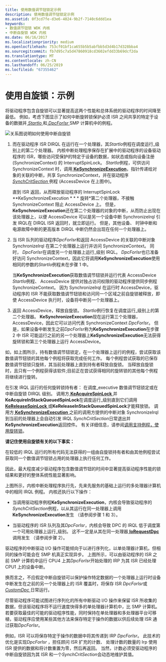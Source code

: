 ```yaml
---
title: 使用数值调节钮锁定示例
description: 使用数值调节钮锁定示例
ms.assetid: 0f3cd7fe-d3e6-4024-9b2f-7140c6ddd1ea
keywords:
- 数值调节钮锁 WDK 内核
- 中断自旋锁 WDK 内核
ms.date: 06/16/2017
ms.localizationpriority: medium
ms.openlocfilehash: 753cf01bf1ca655b5b5abfbb5d3d4b17d328bba4
ms.sourcegitcommit: fb7d95c7a5d47860918cd3602efdd33b69dcf2da
ms.translationtype: MT
ms.contentlocale: zh-CN
ms.lasthandoff: 06/25/2019
ms.locfileid: "67355462"
---
```

# <a name="using-spin-locks-an-example"></a>使用自旋锁：示例





将驱动程序包含自旋锁可以显著提高这两个性能和总体系统的驱动程序的时间降至最低。 例如，考虑下图显示了如何中断旋转锁保护必须 ISR 之间共享的特定于设备的数据并[ *StartIo* ](https://docs.microsoft.com/windows-hardware/drivers/ddi/content/wdm/nc-wdm-driver_startio)和[ *DpcForIsr* ](https://docs.microsoft.com/windows-hardware/drivers/ddi/content/wdm/nc-wdm-io_dpc_routine) SMP 计算机中的例程。

![关系图说明如何使用中断自旋锁](images/16ispnlk.png)

1.  而在驱动程序 ISR DIRQL 在运行在一个处理器，其*StartIo*例程在调度运行\_级别上的第二个处理器。 内核中断处理程序保存在扩展中的驱动程序的设备驱动程序的 ISR，哪些访问受保护的特定于设备的数据，如状态或指向设备注册 (SynchronizeContext) 的 InterruptSpinLock。 *StartIo*例程，可供访问 SynchronizeContext 时，调用[ **KeSynchronizeExecution**](https://docs.microsoft.com/windows-hardware/drivers/ddi/content/wdm/nf-wdm-kesynchronizeexecution)，指针传递给对象的关联的中断，共享 SynchronizeContext，并在驱动程序[ *SynchCritSection* ](https://docs.microsoft.com/windows-hardware/drivers/ddi/content/wdm/nc-wdm-ksynchronize_routine)例程 (AccessDevice 在上图中)。

    直到 ISR 返回，从而释放驱动程序的 InterruptSpinLock **KeSynchronizeExecution * * * 旋转*第二个处理器，不接触 SynchronizeContext 阻止 AccessDevice 上。 但是， **KeSynchronizeExecution**还在第二个处理器的对象的中断，从而防止出现在该处理器上，以便 AccessDevice 可以是另一个设备中断 SynchronizeIrql 引发 IRQL在 DIRQL ISR 返回时，就立即运行。 但是，其他设备、 时钟中断和电源故障中断的更高版本 DIRQL 中断仍然会出现在任何一个处理器上。

2.  当 ISR 队列的驱动程序*DpcForIsr*和返回 AccessDevice 的关联的中断对象 SynchronizeIrql 在第二个处理器上运行并访问 SynchronizeContext。 同时， *DpcForIsr*在调度另一个处理器上运行\_级别 IRQL。 *DpcForIsr*也已准备好访问 SynchronizeContext，因此它将调用**KeSynchronizeExecution**使用相同的参数的*StartIo*例程未在步骤 1 中。

    当**KeSynchronizeExecution**获取数值调节钮锁并运行代表 AccessDevice *StartIo*例程、 AccessDevice 提供对独占访问权限的驱动程序提供同步例程SynchronizeContext。 因为 SynchronizeIrql 在运行时 AccessDevice，驱动程序的 ISR 不能获取数值调节钮锁和访问同一个区域之前自旋锁被释放，即使 AccessDevice 执行时，设备将中断另一个处理器上。

3.  返回 AccessDevice，释放自旋锁。 *StartIo*例行恢复在调度运行\_级别上的第二个处理器。 **KeSynchronizeExecution**现在运行第三个处理器，AccessDevice，因此它可以访问代表 SynchronizeContext *DpcForIsr*。 但是，如果设备中断发生之前*DpcForIsr*称为**KeSynchronizeExecution**在步骤 2 中 ISR 可能运行之前的另一个处理器上**KeSynchronizeExecution**无法获得旋转锁和第三个处理器上运行 AccessDevice。

如，如上图所示，持有数值调节钮锁定，在一个处理器上运行的例程，尝试获取该数值调节钮锁的其他每个例程将获取完成任何工作。 每个例程尝试获取的已保存数值调节钮锁只旋转，其当前处理器上直到持有者释放自旋锁。 当释放自旋锁时，且只有一个例程获得该软件;目前正在尝试获得相同的旋转锁的其他每个例程将继续进行旋转。

在引发 IRQL 运行的任何旋转锁持有者： 在调度\_executive 数值调节钮锁定或在中断自旋锁 DIRQL 级别。 调用方[ **KeAcquireSpinLock** ](https://docs.microsoft.com/windows-hardware/drivers/ddi/content/wdm/nf-wdm-keacquirespinlock)并**KeAcquireInStackQueuedSpinLock**在调度运行\_级别直到它们调用[ **KeReleaseSpinLock** ](https://docs.microsoft.com/windows-hardware/drivers/ddi/content/wdm/nf-wdm-kereleasespinlock)或**KeReleaseInStackQueuedSpinLock**才能释放锁。 调用方[ **KeSynchronizeExecution** ](https://docs.microsoft.com/windows-hardware/drivers/ddi/content/wdm/nf-wdm-kesynchronizeexecution)之前的调用方提供的中断对象 SynchronizeIrql 到当前的处理器上会自动引发 IRQL *SynchCritSection*日常退出并**KeSynchronizeExecution**返回控件。 有关详细信息，请参阅[调用支持例程，使用旋转锁](calling-support-routines-that-use-spin-locks.md)。

**请记住使用自旋锁有关的以下事实：**

在较低的 IRQL 运行的所有代码无法获得的一组由自旋锁持有者和由其他例程尝试获取同一个数值调节钮锁占用的处理器上执行任何工作。

因此，最大程度减少驱动程序包含数值调节钮的时间中显著提高驱动程序性能的锁结果和更好的整体系统性能显著影响。

上图所示，内核中断处理程序执行先，先来先服务的基础上运行的多处理器计算机中的相同 IRQL 例程。 内核还执行以下操作：

-   当调用驱动程序例程**KeSynchronizeExecution**，内核会导致驱动程序的*SynchCritSection*例程，以从其运行在同一处理器上调用**KeSynchronizeExecution**发生 （请参阅步骤 1 和 3）。

-   当驱动程序的 ISR 队列及其*DpcForIsr*，内核会导致 DPC 的 IRQL 低于调度第一个可用处理器上运行\_级别。 这不一定是从其在同一处理器[ **IoRequestDpc** ](https://docs.microsoft.com/windows-hardware/drivers/ddi/content/wdm/nf-wdm-iorequestdpc)调用发生 （请参阅步骤 2）。

驱动程序的中断驱动 I/O 操作可能倾向于以进行序列化，以单处理器计算机，但相同的操作可能会在 SMP 机真正实现异步。 上图所示，可以由驱动程序的 ISR 之前 SMP 计算机中运行 CPU4 上其*DpcForIsr*开始处理的 IRP 为其 ISR 已经处理 CPU1 上的设备中断。

换而言之，不应假定中断自旋锁可以保护操作特定数据的一个处理器上运行时设备中断发生在之前的另一个处理器上的 ISR 覆盖时，将保存 ISR *DpcForIsr*或[ *CustomDpc* ](https://docs.microsoft.com/windows-hardware/drivers/ddi/content/wdm/nc-wdm-kdeferred_routine)日常运行。

尽管驱动程序可能试图进行序列化的所有中断驱动 I/O 操作来保留 ISR 所收集的数据，但该驱动程序将不运行速度快得多的单处理器计算机中，比 SMP 计算机。 若要获取最佳的可能的驱动程序性能，同时保持在单处理器和多处理器平台可移植，驱动程序应使用某些其他方法来保存特定于操作的数据以供后续处理 ISR 通过获取*DpcForIsr*。

例如，ISR 可以将保存特定于操作的数据中将其传递到 IRP *DpcForIsr*。 此技术的优化是实现*DpcForIsr* ，担任顾问 ISR 扩充的计数、 处理计数的数量的 Irp 使用 ISR 提供的数据和将计数重置为零，然后再返回。 当然，计数必须受驱动程序的中断自旋锁因为其 ISR 和一个*SynchCritSection*会动态地维护其值。

 

 




